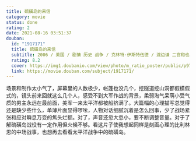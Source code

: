 ```yaml
---
title: 硫磺岛的来信
category: movie
status: done
rating: 2
date: 2021-08-16 03:51:37
douban:
  id: "1917171"
  title: 硫磺岛的来信
  subtitle: 2006 / 美国 / 剧情 历史 战争 / 克林特·伊斯特伍德 / 渡边谦 二宫和也
  rating: 8.2
  cover: https://img1.doubanio.com/view/photo/m_ratio_poster/public/p973154238.jpg
  link: https://movie.douban.com/subject/1917171/
---
```


场景和制作太小气了，屏幕里的人数极少，帐篷也没几个，挖隧道挖山洞都假模假式的，镜头前来回就这么几个人，感受不到大军作战的背景，柔弱淘气呆萌小受气质的男主永远在最前面，美军一来太平洋都被船挤满了。大篇幅的心理描写总觉得还是缺少些什么，单薄片面显得啰嗦，人物对话细腻沉着是怎么回事，少了战场紧张和应对瞬息万变的焦头烂额。对了，声音还忽大忽小，要不断调整音量。对于了解硫磺岛战役有一定作用但火候不够。看这片子使我想起同样是刻画心理的比利林恩的中场战事，也想再去看看太平洋战争中的硫磺岛。